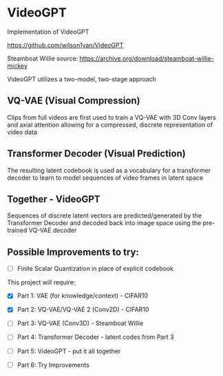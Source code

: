 # VideoGPT
Implementation of VideoGPT

https://github.com/wilson1yan/VideoGPT

Steamboat Willie source: https://archive.org/download/steamboat-willie-mickey

VideoGPT utilizes a two-model, two-stage approach

## VQ-VAE (Visual Compression)
Clips from full videos are first used to train a VQ-VAE with 3D Conv layers and axial attention
allowing for a compressed, discrete representation of video data

## Transformer Decoder (Visual Prediction)
The resulting latent codebook is used as a vocabulary for a transformer decoder to learn to model sequences of
video frames in latent space

## Together - VideoGPT
Sequences of discrete latent vectors are predicted/generated by the Transformer Decoder and decoded back into
image space using the pre-trained VQ-VAE decoder

## Possible Improvements to try:
- [ ] Finite Scalar Quantization in place of explicit codebook

This project will require:

- [X] Part 1: VAE (for knowledge/context) - CIFAR10

- [X] Part 2: VQ-VAE/VQ-VAE 2 (Conv2D) - CIFAR10

- [ ] Part 3: VQ-VAE (Conv3D) - Steamboat Willie

- [ ] Part 4: Transformer Decoder - latent codes from Part 3

- [ ] Part 5: VideoGPT - put it all together

- [ ] Part 6: Try Improvements
